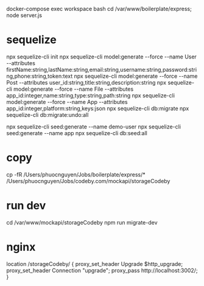 docker-compose exec workspace bash
cd /var/www/boilerplate/express;
node server.js


# sequelize
npx sequelize-cli init
npx sequelize-cli model:generate --force --name User --attributes firstName:string,lastName:string,email:string,username:string,password:string,phone:string,token:text
npx sequelize-cli model:generate --force --name Post --attributes user_id:string,title:string,description:string
npx sequelize-cli model:generate --force --name File --attributes app_id:integer,name:string,type:string,path:string
npx sequelize-cli model:generate --force --name App --attributes app_id:integer,platform:string,keys:json
npx sequelize-cli db:migrate
npx sequelize-cli db:migrate:undo:all

npx sequelize-cli seed:generate --name demo-user
npx sequelize-cli seed:generate --name app
npx sequelize-cli db:seed:all

# copy
cp -fR /Users/phuocnguyen/Jobs/boilerplate/express/*  /Users/phuocnguyen/Jobs/codeby.com/mockapi/storageCodeby

# run dev
cd /var/www/mockapi/storageCodeby
npm run migrate-dev

# nginx
location /storageCodeby/ {
    proxy_set_header Upgrade $http_upgrade;
    proxy_set_header Connection "upgrade";
    proxy_pass   http://localhost:3002/;
}